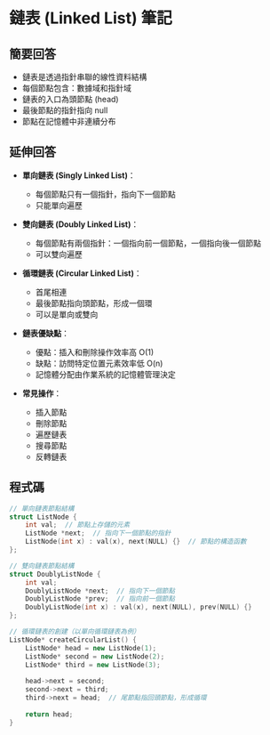# 鏈表 (Linked List) 筆記

## 簡要回答

- 鏈表是透過指針串聯的線性資料結構
- 每個節點包含：數據域和指針域
- 鏈表的入口為頭節點 (head)
- 最後節點的指針指向 null
- 節點在記憶體中非連續分布

## 延伸回答

- **單向鏈表 (Singly Linked List)**：
  - 每個節點只有一個指針，指向下一個節點
  - 只能單向遍歷

- **雙向鏈表 (Doubly Linked List)**：
  - 每個節點有兩個指針：一個指向前一個節點，一個指向後一個節點
  - 可以雙向遍歷

- **循環鏈表 (Circular Linked List)**：
  - 首尾相連
  - 最後節點指向頭節點，形成一個環
  - 可以是單向或雙向

- **鏈表優缺點**：
  - 優點：插入和刪除操作效率高 O(1)
  - 缺點：訪問特定位置元素效率低 O(n)
  - 記憶體分配由作業系統的記憶體管理決定

- **常見操作**：
  - 插入節點
  - 刪除節點
  - 遍歷鏈表
  - 搜尋節點
  - 反轉鏈表

## 程式碼

```cpp
// 單向鏈表節點結構
struct ListNode {
    int val;  // 節點上存儲的元素
    ListNode *next;  // 指向下一個節點的指針
    ListNode(int x) : val(x), next(NULL) {}  // 節點的構造函數
};

// 雙向鏈表節點結構
struct DoublyListNode {
    int val;
    DoublyListNode *next;  // 指向下一個節點
    DoublyListNode *prev;  // 指向前一個節點
    DoublyListNode(int x) : val(x), next(NULL), prev(NULL) {}
};

// 循環鏈表的創建（以單向循環鏈表為例）
ListNode* createCircularList() {
    ListNode* head = new ListNode(1);
    ListNode* second = new ListNode(2);
    ListNode* third = new ListNode(3);
    
    head->next = second;
    second->next = third;
    third->next = head;  // 尾節點指回頭節點，形成循環
    
    return head;
}
```
